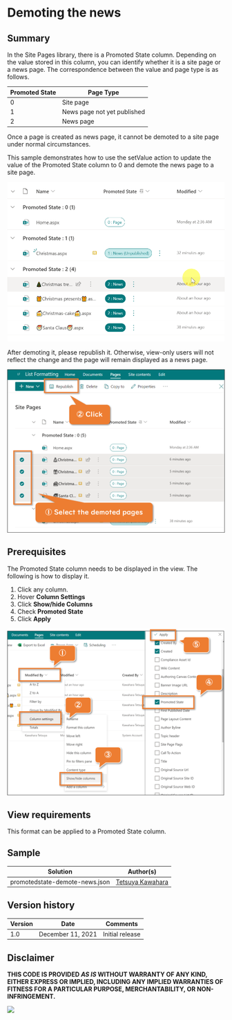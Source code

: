 # Demoting the news

## Summary
In the Site Pages library, there is a Promoted State column. Depending on the value stored in this column, you can identify whether it is a site page or a news page. The correspondence between the value and page type is as follows.

Promoted State |Page Type
---------------|---------------------------
0              |Site page
1              |News page not yet published
2              |News page

Once a page is created as news page, it cannot be demoted to a site page under normal circumstances.

This sample demonstrates how to use the setValue action to update the value of the Promoted State column to 0 and demote the news page to a site page.

![screenshot of the sample](./assets/screenshot.gif)

After demoting it, please republish it. Otherwise, view-only users will not reflect the change and the page will remain displayed as a news page.

![screenshot of how to republish](./assets/republish.png)

## Prerequisites
The Promoted State column needs to be displayed in the view. The following is how to display it.

1. Click any column.
2. Hover **Column Settings**
3. Click **Show/hide Columns**
4. Check **Promoted State**
5. Click **Apply**

![screenshot to show the promoted state](./assets/display_promotedstate.png)

## View requirements
This format can be applied to a Promoted State column.

## Sample

Solution                       |Author(s)
-------------------------------|---------------------------
promotedstate-demote-news.json |[Tetsuya Kawahara](https://twitter.com/techan_k)

## Version history

Version |Date              |Comments
--------|------------------|--------
1.0     |December 11, 2021 |Initial release

## Disclaimer
**THIS CODE IS PROVIDED *AS IS* WITHOUT WARRANTY OF ANY KIND, EITHER EXPRESS OR IMPLIED, INCLUDING ANY IMPLIED WARRANTIES OF FITNESS FOR A PARTICULAR PURPOSE, MERCHANTABILITY, OR NON-INFRINGEMENT.**

<img src="https://pnptelemetry.azurewebsites.net/list-formatting/column-samples/promotedstate-demote-news" />